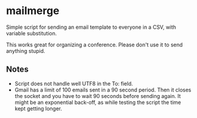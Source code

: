mailmerge
=========

Simple script for sending an email template to everyone in a CSV, with variable substitution.

This works great for organizing a conference. Please don't use it to send
anything stupid.

Notes
-------
* Script does not handle well UTF8 in the To: field.
* Gmail has a limit of 100 emails sent in a 90 second period. Then it closes the
  socket and you have to wait 90 seconds before sending again. It might be an
  exponential back-off, as while testing the script the time kept getting longer.
